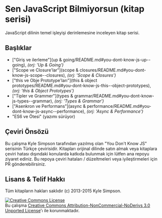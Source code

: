 # Sen JavaScript Bilmiyorsun (kitap serisi)

JavaScript dilinin temel işleyişi derinlemesine inceleyen kitap serisi.

## Başlıklar

* ["Giriş ve ilerleme"](up & going/README.md#you-dont-know-js-up--going), *(orj: 'Up & Going')*
* ["Scope ve Closure'lar"](scope & closures/README.md#you-dont-know-js-scope--closures), *(orj: 'Scope & Closures')*
* ["this ve Obje Prototype'ları"](this & object prototypes/README.md#you-dont-know-js-this--object-prototypes), *(orj: 'this & Object Prototypes')*
* ["Tipler ve Grammer"](types & grammar/README.md#you-dont-know-js-types--grammar), *(orj: 'Types & Grammar')*
* ["Asenkron ve Performans"](async & performance/README.md#you-dont-know-js-async--performance), *(orj: 'Async & Performance')*
* "ES6 ve Ötesi" (yazımı sürüyor)

## Çeviri Önsözü

Bu çalışma Kyle Simpson tarafından yazılmış olan "You Don't Know JS" serisinin Türkçe çevirisidir. Kitapları orijinal dilinde satın almak veya kitaplara çeviri hatası dışındaki konularda katkıda bulunmak için lütfen ana repoyu ziyaret ediniz. Bu repoya çeviri hataları / düzeltmeleri veya iyileştirmeleri için PR gönderebilirsiniz. 

## Lisans & Telif Hakkı

Tüm kitapların hakları saklıdır (c) 2013-2015 Kyle Simpson.

<a rel="license" href="http://creativecommons.org/licenses/by-nc-nd/3.0/"><img alt="Creative Commons License" style="border-width:0" src="https://i.creativecommons.org/l/by-nc-nd/3.0/88x31.png" /></a><br />Bu çalışma <a rel="license" href="http://creativecommons.org/licenses/by-nc-nd/3.0/">Creative Commons Attribution-NonCommercial-NoDerivs 3.0 Unported License</a>'ı ile korunmaktadır.
